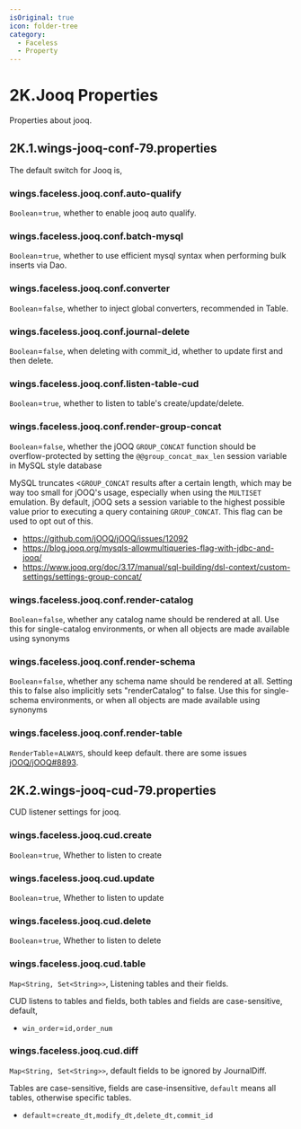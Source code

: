 ```yaml
---
isOriginal: true
icon: folder-tree
category:
  - Faceless
  - Property
---
```


# 2K.Jooq Properties

Properties about jooq.

## 2K.1.wings-jooq-conf-79.properties

The default switch for Jooq is,

### wings.faceless.jooq.conf.auto-qualify

`Boolean`=`true`, whether to enable jooq auto qualify.

### wings.faceless.jooq.conf.batch-mysql

`Boolean`=`true`, whether to use efficient mysql syntax when performing bulk inserts via Dao.

### wings.faceless.jooq.conf.converter

`Boolean`=`false`, whether to inject global converters, recommended in Table.

### wings.faceless.jooq.conf.journal-delete

`Boolean`=`false`, when deleting with commit_id, whether to update first and then delete.

### wings.faceless.jooq.conf.listen-table-cud

`Boolean`=`true`, whether to listen to table's create/update/delete.

### wings.faceless.jooq.conf.render-group-concat

`Boolean`=`false`, whether the jOOQ `GROUP_CONCAT` function should be overflow-protected by setting
the `@@group_concat_max_len` session variable in MySQL style database

MySQL truncates <`GROUP_CONCAT` results after a certain length, which may be way
too small for jOOQ's usage, especially when using the `MULTISET` emulation. By
default, jOOQ sets a session variable to the highest possible value prior to executing a
query containing `GROUP_CONCAT`. This flag can be used to opt out of this.

* <https://github.com/jOOQ/jOOQ/issues/12092>
* <https://blog.jooq.org/mysqls-allowmultiqueries-flag-with-jdbc-and-jooq/>
* <https://www.jooq.org/doc/3.17/manual/sql-building/dsl-context/custom-settings/settings-group-concat/>

### wings.faceless.jooq.conf.render-catalog

`Boolean`=`false`, whether any catalog name should be rendered at all.
Use this for single-catalog environments, or when all objects are made
available using synonyms

### wings.faceless.jooq.conf.render-schema

`Boolean`=`false`, whether any schema name should be rendered at all.
Setting this to false also implicitly sets "renderCatalog" to false.
Use this for single-schema environments, or when all objects are made
available using synonyms

### wings.faceless.jooq.conf.render-table

`RenderTable`=`ALWAYS`, should keep default. there are some issues [jOOQ/jOOQ#8893](https://github.com/jOOQ/jOOQ/issues/8893).

## 2K.2.wings-jooq-cud-79.properties

CUD listener settings for jooq.

### wings.faceless.jooq.cud.create

`Boolean`=`true`, Whether to listen to create

### wings.faceless.jooq.cud.update

`Boolean`=`true`, Whether to listen to update

### wings.faceless.jooq.cud.delete

`Boolean`=`true`, Whether to listen to delete

### wings.faceless.jooq.cud.table

`Map<String, Set<String>>`, Listening tables and their fields.

CUD listens to tables and fields, both tables and fields are case-sensitive, default,

* `win_order`=`id,order_num`

### wings.faceless.jooq.cud.diff

`Map<String, Set<String>>`, default fields to be ignored by JournalDiff.

Tables are case-sensitive, fields are case-insensitive, `default` means all tables, otherwise specific tables.

* `default`=`create_dt,modify_dt,delete_dt,commit_id`
